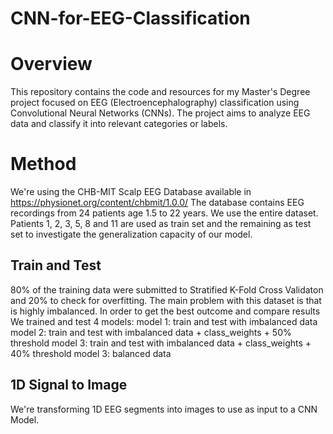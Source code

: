 # CNN-for-EEG-Classification
# Overview
This repository contains the code and resources for my Master's Degree project focused on EEG (Electroencephalography) classification using Convolutional Neural Networks (CNNs). The project aims to analyze EEG data and classify it into relevant categories or labels.

# Method
We're using the CHB-MIT Scalp EEG Database available in https://physionet.org/content/chbmit/1.0.0/
The database contains EEG recordings from 24 patients age 1.5 to 22 years.
We use the entire dataset. Patients 1, 2, 3, 5, 8 and 11 are used as train set and the remaining as test set to investigate the generalization capacity of our model.
## Train and Test
80% of the training data were submitted to Stratified K-Fold Cross Validaton and 20% to check for overfitting. 
The main problem with this dataset is that is highly imbalanced. In order to get the best outcome and compare results We trained and test 4 models:
    model 1: train and test with imbalanced data
    model 2: train and test with imbalanced data + class_weights + 50% threshold
    model 3: train and test with imbalanced data + class_weights + 40% threshold
    model 3: balanced data
## 1D Signal to Image
We're transforming 1D EEG segments into images to use as input to a CNN Model.


